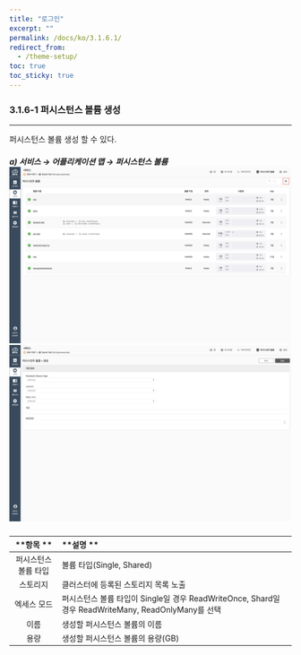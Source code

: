 ```yaml
---
title: "로그인"
excerpt: ""
permalink: /docs/ko/3.1.6.1/
redirect_from:
  - /theme-setup/
toc: true
toc_sticky: true
---
```


### 3.1.6-1   퍼시스턴스 볼륨 생성

---

퍼시스턴스 볼륨 생성 할 수 있다.

##### a\) 서비스 → 어플리케이션 맵 → 퍼시스턴스 볼륨![](/assets/KR/3.0.0/3.1.6-1_1.png)![](/assets/KR/3.0.0/3.1.6-1_2.png)

| **항목  ** | **설명 ** |
| :---: | :--- |
| 퍼시스턴스 볼륨 타입 | 볼륨 타입(Single, Shared) |
| 스토리지 | 클러스터에 등록된 스토리지 목록 노출 |
| 엑세스 모드 | 퍼시스턴스 볼륨 타입이 Single일 경우 ReadWriteOnce, Shard일 경우 ReadWriteMany, ReadOnlyMany를 선택 |
| 이름 | 생성할 퍼시스턴스 볼륨의 이름 |
| 용량 | 생성할 퍼시스턴스 볼륨의 용량(GB) |
